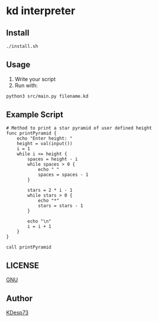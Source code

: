 # kd interpreter

## Install

```sh
./install.sh
```


## Usage

1. Write your script
2. Run with: 

```sh
python3 src/main.py filename.kd
```

## Example Script

```
# Method to print a star pyramid of user defined height
func printPyramid {
    echo "Enter height: "
    height = val(input())
    i = 1
    while i <= height {
        spaces = height - i
        while spaces > 0 {
            echo " "
            spaces = spaces - 1
        }

        stars = 2 * i - 1
        while stars > 0 {
            echo "*"
            stars = stars - 1
        }

        echo "\n"
        i = i + 1
    }
}

call printPyramid
```

## LICENSE

[GNU](./LICENSE)

## Author

[KDesp73](https://github.com/KDesp73)

